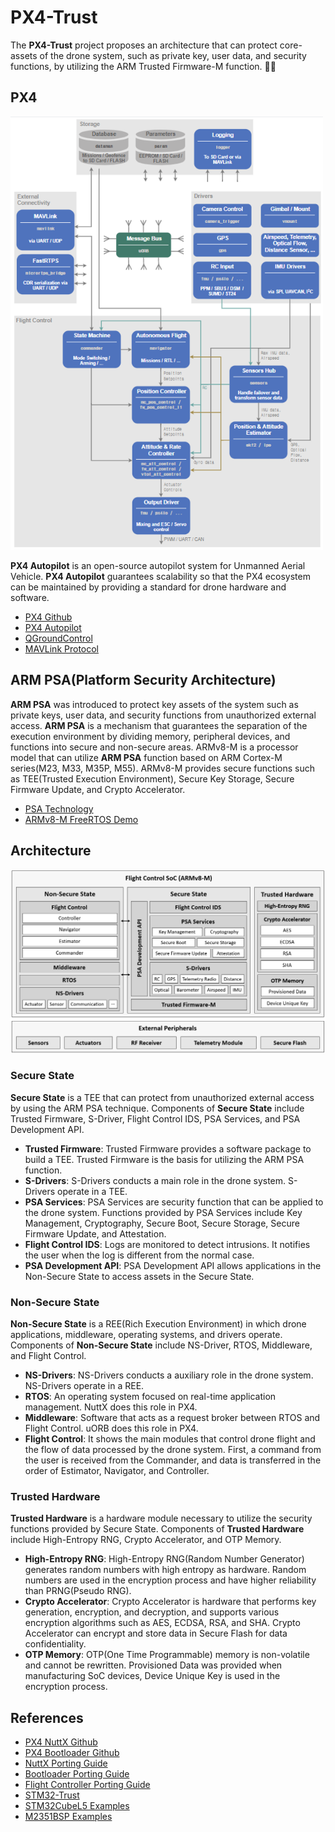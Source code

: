 # PX4-Trust
The **PX4-Trust** project proposes an architecture that can protect core-assets of the drone system, such as private key, user data, and security functions, by utilizing the ARM Trusted Firmware-M function. 🚁🔐  

## PX4
<img title="Architecture" alt="PX4" src="https://github.com/korkeep/PX4-Trust/raw/main/Architecture/PX4.png" width="500"/>  

**PX4 Autopilot** is an open-source autopilot system for Unmanned Aerial Vehicle. **PX4 Autopilot** guarantees scalability so that the PX4 ecosystem can be maintained by providing a standard for drone hardware and software.  
- [PX4 Github](https://github.com/PX4/PX4-Autopilot)
- [PX4 Autopilot](https://docs.px4.io/master/en/)
- [QGroundControl](http://qgroundcontrol.com/)
- [MAVLink Protocol](https://mavlink.io/en/)

## ARM PSA(Platform Security Architecture)
**ARM PSA** was introduced to protect key assets of the system such as private keys, user data, and security functions from unauthorized external access. **ARM PSA** is a mechanism that guarantees the separation of the execution environment by dividing memory, peripheral devices, and functions into secure and non-secure areas. ARMv8-M is a processor model that can utilize **ARM PSA** function based on ARM Cortex-M series(M23, M33, M35P, M55). ARMv8-M provides secure functions such as TEE(Trusted Execution Environment), Secure Key Storage, Secure Firmware Update, and Crypto Accelerator.
- [PSA Technology](https://www.arm.com/why-arm/technologies/trustzone-for-cortex-m)
- [ARMv8-M FreeRTOS Demo](https://www.freertos.org/RTOS-Cortex-M23-NuMaker-PFM-M2351-Keil.html#SourceCodeOrg)

## Architecture
<img title="Architecture" alt="PX4-Trust" src="https://github.com/korkeep/PX4-Trust/raw/main/Architecture/PX4-Trust.png" width="800"/>

### Secure State
**Secure State** is a TEE that can protect from unauthorized external access by using the ARM PSA technique. Components of **Secure State** include Trusted Firmware, S-Driver, Flight Control IDS, PSA Services, and PSA Development API.
- **Trusted Firmware**: Trusted Firmware provides a software package to build a TEE. Trusted Firmware is the basis for utilizing the ARM PSA function.
- **S-Drivers**: S-Drivers conducts a main role in the drone system. S-Drivers operate in a TEE.
- **PSA Services**: PSA Services are security function that can be applied to the drone system. Functions provided by PSA Services include Key Management, Cryptography, Secure Boot, Secure Storage, Secure Firmware Update, and Attestation.
- **Flight Control IDS**: Logs are monitored to detect intrusions. It notifies the user when the log is different from the normal case.
- **PSA Development API**: PSA Development API allows applications in the Non-Secure State to access assets in the Secure State.

### Non-Secure State
**Non-Secure State** is a REE(Rich Execution Environment) in which drone applications, middleware, operating systems, and drivers operate. Components of **Non-Secure State** include NS-Driver, RTOS, Middleware, and Flight Control.  
- **NS-Drivers**: NS-Drivers conducts a auxiliary role in the drone system. NS-Drivers operate in a REE.
- **RTOS**: An operating system focused on real-time application management. NuttX does this role in PX4.
- **Middleware**: Software that acts as a request broker between RTOS and Flight Control. uORB does this role in PX4.
- **Flight Control**: It shows the main modules that control drone flight and the flow of data processed by the drone system. First, a command from the user is received from the Commander, and data is transferred in the order of Estimator, Navigator, and Controller.

### Trusted Hardware
**Trusted Hardware** is a hardware module necessary to utilize the security functions provided by Secure State. Components of **Trusted Hardware** include High-Entropy RNG, Crypto Accelerator, and OTP Memory.
- **High-Entropy RNG**: High-Entropy RNG(Random Number Generator) generates random numbers with high entropy as hardware. Random numbers are used in the encryption process and have higher reliability than PRNG(Pseudo RNG).
- **Crypto Accelerator**: Crypto Accelerator is hardware that performs key generation, encryption, and decryption, and supports various encryption algorithms such as AES, ECDSA, RSA, and SHA. Crypto Accelerator can encrypt and store data in Secure Flash for data confidentiality.
- **OTP Memory**: OTP(One Time Programmable) memory is non-volatile and cannot be rewritten. Provisioned Data was provided when manufacturing SoC devices, Device Unique Key is used in the encryption process.


## References
- [PX4 NuttX Github](https://github.com/PX4/NuttX)
- [PX4 Bootloader Github](https://github.com/PX4/PX4-Bootloader)
- [NuttX Porting Guide](https://cwiki.apache.org/confluence/display/NUTTX/Porting+Guide)
- [Bootloader Porting Guide](https://docs.px4.io/master/en/software_update/stm32_bootloader.html)
- [Flight Controller Porting Guide](https://hamishwillee.gitbooks.io/havdevguide/content/en/hardware/porting_guide_nuttx.html)
- [STM32-Trust](https://www.st.com/content/st_com/en/ecosystems/stm32trust.html)
- [STM32CubeL5 Examples](https://github.com/STMicroelectronics/STM32CubeL5)
- [M2351BSP Examples](https://github.com/OpenNuvoton/M2351BSP)